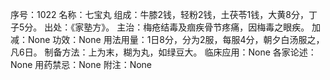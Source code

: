 序号：1022
名称：七宝丸
组成：牛膝2钱，轻粉2钱，土茯苓1钱，大黄8分，丁子5分。
出处：《家塾方》。
主治：梅疮结毒及痼疾骨节疼痛，因梅毒之眼疾。
加减：None
功效：None
用法用量：1日8分，分为2服，每服4分，朝夕白汤服之，凡6日。
制备方法：上为末，糊为丸，如绿豆大。
临床应用：None
各家论述：None
用药禁忌：None
附注：None
